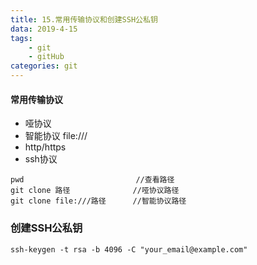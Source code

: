 ```yaml
---
title: 15.常用传输协议和创建SSH公私钥
data: 2019-4-15
tags:
    - git
    - gitHub
categories: git
---
```


#### 常用传输协议
- 哑协议
- 智能协议 file:///
- http/https
- ssh协议


```
pwd                         //查看路径
git clone 路径              //哑协议路径
git clone file:///路径      //智能协议路径
```


### 创建SSH公私钥

```
ssh-keygen -t rsa -b 4096 -C "your_email@example.com"
```
